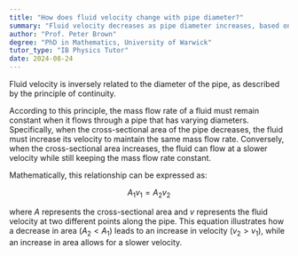 ```yaml
---
title: "How does fluid velocity change with pipe diameter?"
summary: "Fluid velocity decreases as pipe diameter increases, based on the principle of continuity, which states that the product of cross-sectional area and fluid velocity remains constant in a closed system."
author: "Prof. Peter Brown"
degree: "PhD in Mathematics, University of Warwick"
tutor_type: "IB Physics Tutor"
date: 2024-08-24
---
```


Fluid velocity is inversely related to the diameter of the pipe, as described by the principle of continuity.

According to this principle, the mass flow rate of a fluid must remain constant when it flows through a pipe that has varying diameters. Specifically, when the cross-sectional area of the pipe decreases, the fluid must increase its velocity to maintain the same mass flow rate. Conversely, when the cross-sectional area increases, the fluid can flow at a slower velocity while still keeping the mass flow rate constant. 

Mathematically, this relationship can be expressed as:

$$
A_1 v_1 = A_2 v_2
$$

where $A$ represents the cross-sectional area and $v$ represents the fluid velocity at two different points along the pipe. This equation illustrates how a decrease in area ($A_2 < A_1$) leads to an increase in velocity ($v_2 > v_1$), while an increase in area allows for a slower velocity.
    
